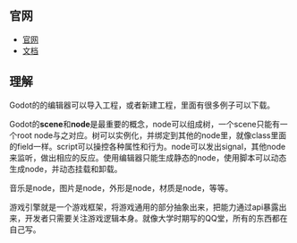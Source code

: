 
## 官网

- [官网](https://godotengine.org/)
- [文档](https://docs.godotengine.org/en/stable/)


## 理解

Godot的的编辑器可以导入工程，或者新建工程，里面有很多例子可以下载。

Godot的**scene**和**node**是最重要的概念，node可以组成树，一个scene只能有一个root node与之对应。树可以实例化，并绑定到其他的node里，就像class里面的field一样。script可以操控各种属性和行为。node可以发出signal，其他node来监听，做出相应的反应。使用编辑器只能生成静态的node，使用脚本可以动态生成node，并动态挂载和卸载。

音乐是node，图片是node，外形是node，材质是node，等等。

游戏引擎就是一个游戏框架，将游戏通用的部分抽象出来，把能力通过api暴露出来，开发者只需要关注游戏逻辑本身。就像大学时期写的QQ堂，所有的东西都在自己写。
